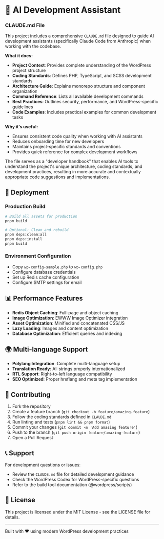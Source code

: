 # 🤖 AI Development Assistant

### CLAUDE.md File
This project includes a comprehensive `CLAUDE.md` file designed to guide AI development assistants (specifically Claude Code from Anthropic) when working with the codebase.

**What it does:**
- **Project Context**: Provides complete understanding of the WordPress project structure
- **Coding Standards**: Defines PHP, TypeScript, and SCSS development standards
- **Architecture Guide**: Explains monorepo structure and component organization
- **Command Reference**: Lists all available development commands
- **Best Practices**: Outlines security, performance, and WordPress-specific guidelines
- **Code Examples**: Includes practical examples for common development tasks

**Why it's useful:**
- Ensures consistent code quality when working with AI assistants
- Reduces onboarding time for new developers
- Maintains project-specific standards and conventions
- Provides quick reference for complex development workflows

The file serves as a "developer handbook" that enables AI tools to understand the project's unique architecture, coding standards, and development practices, resulting in more accurate and contextually appropriate code suggestions and implementations.

## 🚀 Deployment

### Production Build
```bash
# Build all assets for production
pnpm build

# Optional: Clean and rebuild
pnpm deps:clean:all
pnpm deps:install
pnpm build
```

### Environment Configuration
- Copy `wp-config-sample.php` to `wp-config.php`
- Configure database credentials
- Set up Redis cache configuration
- Configure SMTP settings for email

## 📊 Performance Features

- **Redis Object Caching**: Full-page and object caching
- **Image Optimization**: EWWW Image Optimizer integration
- **Asset Optimization**: Minified and concatenated CSS/JS
- **Lazy Loading**: Images and content optimization
- **Database Optimization**: Efficient queries and indexing

## 🌍 Multi-language Support

- **Polylang Integration**: Complete multi-language setup
- **Translation Ready**: All strings properly internationalized
- **RTL Support**: Right-to-left language compatibility
- **SEO Optimized**: Proper hreflang and meta tag implementation

## 📝 Contributing

1. Fork the repository
2. Create a feature branch (`git checkout -b feature/amazing-feature`)
3. Follow the coding standards defined in `CLAUDE.md`
4. Run linting and tests (`pnpm lint && pnpm format`)
5. Commit your changes (`git commit -m 'Add amazing feature'`)
6. Push to the branch (`git push origin feature/amazing-feature`)
7. Open a Pull Request

## 📞 Support

For development questions or issues:
- Review the `CLAUDE.md` file for detailed development guidance
- Check the WordPress Codex for WordPress-specific questions
- Refer to the build tool documentation (@wordpress/scripts)

## 📄 License

This project is licensed under the MIT License - see the LICENSE file for details.

---

Built with ❤️ using modern WordPress development practices
